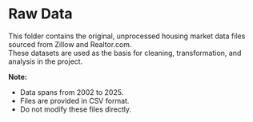# Raw Data

This folder contains the original, unprocessed housing market data files sourced from Zillow and Realtor.com.  
These datasets are used as the basis for cleaning, transformation, and analysis in the project.  

**Note:**  
- Data spans from 2002 to 2025.  
- Files are provided in CSV format.  
- Do not modify these files directly.  
